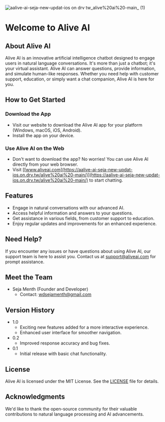 
![aalive-ai-seja-new-updat-ios on drv tw_alive%20ai%20-main_ (1)](https://github.com/seja-menath-de-silva/ALIVEAI_HOME/assets/142668041/2c7d02c9-19b6-4a3d-a0d9-059eac5ca453)


# Welcome to Alive AI

## About Alive AI
Alive AI is an innovative artificial intelligence chatbot designed to engage users in natural language conversations. It's more than just a chatbot; it's your virtual assistant. Alive AI can answer questions, provide information, and simulate human-like responses. Whether you need help with customer support, education, or simply want a chat companion, Alive AI is here for you.

## How to Get Started

### Download the App
- Visit our website to download the Alive AI app for your platform (Windows, macOS, iOS, Android).
- Install the app on your device.

### Use Alive AI on the Web
- Don't want to download the app? No worries! You can use Alive AI directly from your web browser.
- Visit [[www.aliveai.com](https://aalive-ai-seja-new-updat-ios.on.drv.tw/alive%20ai%20-main/)](https://aalive-ai-seja-new-updat-ios.on.drv.tw/alive%20ai%20-main/) to start chatting.

## Features
- Engage in natural conversations with our advanced AI.
- Access helpful information and answers to your questions.
- Get assistance in various fields, from customer support to education.
- Enjoy regular updates and improvements for an enhanced experience.

## Need Help?
If you encounter any issues or have questions about using Alive AI, our support team is here to assist you. Contact us at [support@aliveai.com](mailto:support@aliveai.com) for prompt assistance.

## Meet the Team
- Seja Menth (Founder and Developer)
  - Contact: [wdsejamenth@gmail.com](mailto:wdsejamenth@gmail.com)

## Version History
- 1.0
  - Exciting new features added for a more interactive experience.
  - Enhanced user interface for smoother navigation.
- 0.2
  - Improved response accuracy and bug fixes.
- 0.1
  - Initial release with basic chat functionality.

## License
Alive AI is licensed under the MIT License. See the [LICENSE](https://www.aliveai.com/license) file for details.


## Acknowledgments
We'd like to thank the open-source community for their valuable contributions to natural language processing and AI advancements.

